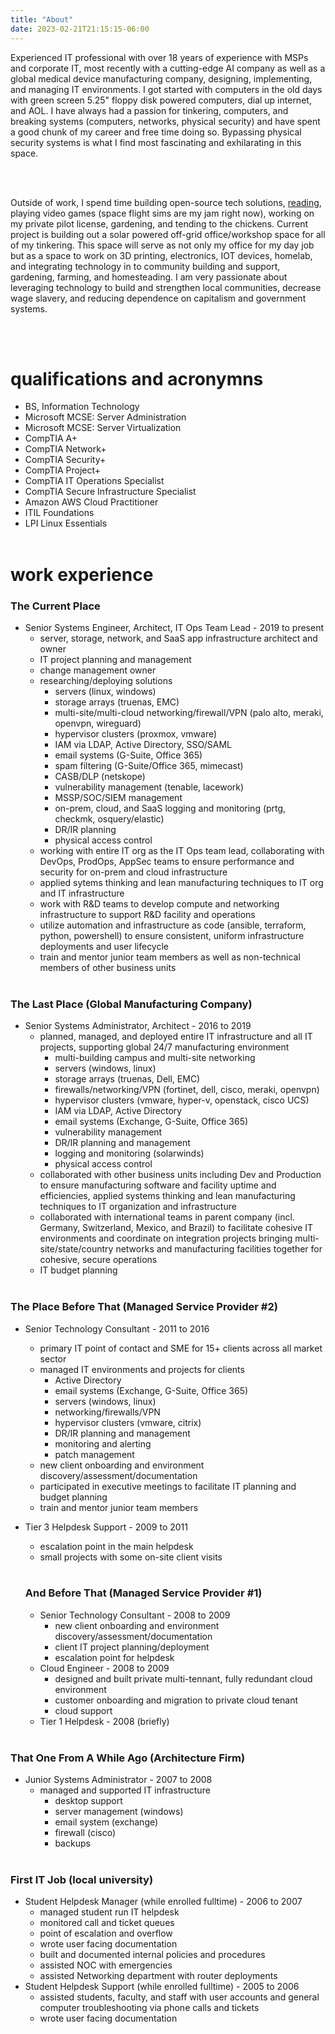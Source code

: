 ```yaml
---
title: "About"
date: 2023-02-21T21:15:15-06:00
---
```


Experienced IT professional with over 18 years of experience with MSPs and corporate IT, most recently with a cutting-edge AI company as well as a global medical device manufacturing company, designing, implementing, and managing IT environments. I got started with computers in the old days with green screen 5.25" floppy disk powered computers, dial up internet, and AOL. I have always had a passion for tinkering, computers, and breaking systems (computers, networks, physical security) and have spent a good chunk of my career and free time doing so. Bypassing physical security systems is what I find most fascinating and exhilarating in this space.

<br><br>

Outside of work, I spend time building open-source tech solutions, [reading](books.md), playing video games (space flight sims are my jam right now), working on my private pilot license, gardening, and tending to the chickens. Current project is building out a solar powered off-grid office/workshop space for all of my tinkering. This space will serve as not only my office for my day job but as a space to work on 3D printing, electronics, IOT devices, homelab, and integrating technology in to community building and support, gardening, farming, and homesteading. I am very passionate about leveraging technology to build and strengthen local communities, decrease wage slavery, and reducing dependence on capitalism and government systems.

<br><br>

# qualifications and acronymns
* BS, Information Technology
* Microsoft MCSE: Server Administration
* Microsoft MCSE: Server Virtualization
* CompTIA A+
* CompTIA Network+
* CompTIA Security+
* CompTIA Project+
* CompTIA IT Operations Specialist
* CompTIA Secure Infrastructure Specialist
* Amazon AWS Cloud Practitioner
* ITIL Foundations
* LPI Linux Essentials
<br><br>

# work experience
### The Current Place
* Senior Systems Engineer, Architect, IT Ops Team Lead - 2019 to present
  * server, storage, network, and SaaS app infrastructure architect and owner
  * IT project planning and management
  * change management owner
  * researching/deploying solutions
      * servers (linux, windows)
      * storage arrays (truenas, EMC)
      * multi-site/multi-cloud networking/firewall/VPN (palo alto, meraki, openvpn, wireguard)
      * hypervisor clusters (proxmox, vmware)
      * IAM via LDAP, Active Directory, SSO/SAML
      * email systems (G-Suite, Office 365)
      * spam filtering (G-Suite/Office 365, mimecast)
      * CASB/DLP (netskope)
      * vulnerability management (tenable, lacework)
      * MSSP/SOC/SIEM management
      * on-prem, cloud, and SaaS logging and monitoring (prtg, checkmk, osquery/elastic)
      * DR/IR planning
      * physical access control
  * working with entire IT org as the IT Ops team lead, collaborating with DevOps, ProdOps, AppSec teams to ensure performance and security for on-prem and cloud infrastructure
  * applied sytems thinking and lean manufacturing techniques to IT org and IT infrastructure
  * work with R&D teams to develop compute and networking infrastructure to support R&D facility and operations
  * utilize automation and infrastructure as code (ansible, terraform, python, powershell) to ensure consistent, uniform infrastructure deployments and user lifecycle
  * train and mentor junior team members as well as non-technical members of other business units
<br><br>

### The Last Place (Global Manufacturing Company)
* Senior Systems Administrator, Architect - 2016 to 2019
  * planned, managed, and deployed entire IT infrastructure and all IT projects, supporting global 24/7 manufacturing environment
    * multi-building campus and multi-site networking
    * servers (windows, linux)
    * storage arrays (truenas, Dell, EMC)
    * firewalls/networking/VPN (fortinet, dell, cisco, meraki, openvpn)
    * hypervisor clusters (vmware, hyper-v, openstack, cisco UCS)
    * IAM via LDAP, Active Directory
    * email systems (Exchange, G-Suite, Office 365)
    * vulnerability management
    * DR/IR planning and management
    * logging and monitoring (solarwinds)
    * physical access control
  * collaborated with other business units including Dev and Production to ensure manufacturing software and facility uptime and efficiencies, applied systems thinking and lean manufacturing techniques to IT organization and infrastructure 
  * collaborated with international teams in parent company (incl. Germany, Switzerland, Mexico, and Brazil) to facilitate cohesive IT environments and coordinate on integration projects bringing multi-site/state/country networks and manufacturing facilities together for cohesive, secure operations
  * IT budget planning
<br><br>

### The Place Before That (Managed Service Provider #2)
* Senior Technology Consultant - 2011 to 2016
  * primary IT point of contact and SME for 15+ clients across all market sector
  * managed IT environments and projects for clients
    * Active Directory
    * email systems (Exchange, G-Suite, Office 365)
    * servers (windows, linux) 
    * networking/firewalls/VPN
    * hypervisor clusters (vmware, citrix)
    * DR/IR planning and management
    * monitoring and alerting
    * patch management
  * new client onboarding and environment discovery/assessment/documentation
  * participated in executive meetings to facilitate IT planning and budget planning
  * train and mentor junior team members
* Tier 3 Helpdesk Support - 2009 to 2011
  * escalation point in the main helpdesk
  * small projects with some on-site client visits
<br><br>
  
  ### And Before That (Managed Service Provider #1)
  * Senior Technology Consultant - 2008 to 2009
    * new client onboarding and environment discovery/assessment/documentation
    * client IT project planning/deployment
    * escalation point for helpdesk
  * Cloud Engineer - 2008 to 2009
    * designed and built private multi-tennant, fully redundant cloud environment
    * customer onboarding and migration to private cloud tenant
    * cloud support
  * Tier 1 Helpdesk - 2008 (briefly)
<br><br>

### That One From A While Ago (Architecture Firm)
* Junior Systems Administrator - 2007 to 2008
  * managed and supported IT infrastructure
    * desktop support
    * server management (windows)
    * email system (exchange)
    * firewall (cisco)
    * backups
<br><br>

### First IT Job (local university)
  * Student Helpdesk Manager (while enrolled fulltime) - 2006 to 2007
    * managed student run IT helpdesk
    * monitored call and ticket queues
    * point of escalation and overflow
    * wrote user facing documentation
    * built and documented internal policies and procedures
    * assisted NOC with emergencies
    * assisted Networking department with router deployments
  * Student Helpdesk Support (while enrolled fulltime) - 2005 to 2006
    * assisted students, faculty, and staff with user accounts and general computer troubleshooting via phone calls and tickets
    * wrote user facing documentation
